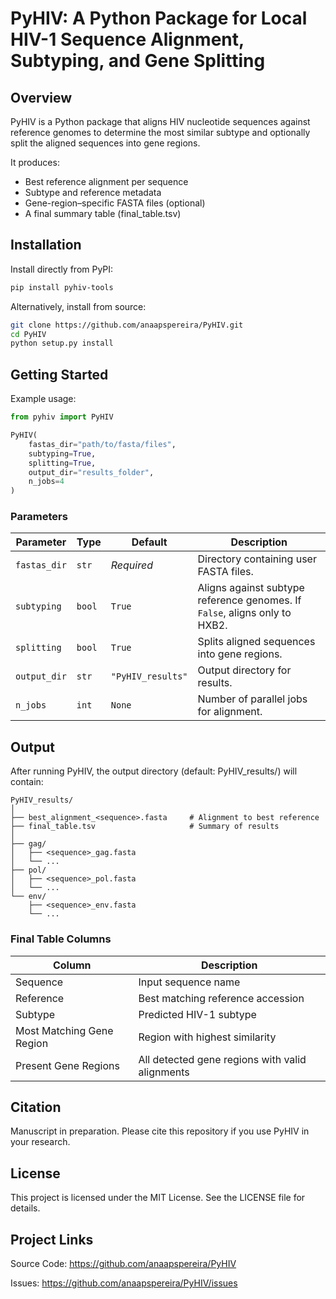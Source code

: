 # PyHIV: A Python Package for Local HIV-1 Sequence Alignment, Subtyping, and Gene Splitting


## Overview

PyHIV is a Python package that aligns HIV nucleotide sequences against reference genomes to determine the most similar subtype and optionally split the aligned sequences into gene regions.

It produces:
- Best reference alignment per sequence 
- Subtype and reference metadata 
- Gene-region–specific FASTA files (optional)
- A final summary table (final_table.tsv)

## Installation

Install directly from PyPI:

```bash
pip install pyhiv-tools
```


Alternatively, install from source:

```bash
git clone https://github.com/anaapspereira/PyHIV.git
cd PyHIV
python setup.py install
```

## Getting Started

Example usage:

```python
from pyhiv import PyHIV

PyHIV(
    fastas_dir="path/to/fasta/files",
    subtyping=True,
    splitting=True,
    output_dir="results_folder",
    n_jobs=4
)
```

### Parameters

| Parameter    | Type   | Default           | Description                                                                |
| ------------ | ------ | ----------------- | -------------------------------------------------------------------------- |
| `fastas_dir` | `str`  | *Required*        | Directory containing user FASTA files.                                     |
| `subtyping`  | `bool` | `True`            | Aligns against subtype reference genomes. If `False`, aligns only to HXB2. |
| `splitting`  | `bool` | `True`            | Splits aligned sequences into gene regions.                                |
| `output_dir` | `str`  | `"PyHIV_results"` | Output directory for results.                                              |
| `n_jobs`     | `int`  | `None`            | Number of parallel jobs for alignment.                                     |


## Output

After running PyHIV, the output directory (default: PyHIV_results/) will contain:

```
PyHIV_results/
│
├── best_alignment_<sequence>.fasta     # Alignment to best reference
├── final_table.tsv                     # Summary of results
│
├── gag/
│   ├── <sequence>_gag.fasta
│   └── ...
├── pol/
│   ├── <sequence>_pol.fasta
│   └── ...
└── env/
    ├── <sequence>_env.fasta
    └── ...
```

### Final Table Columns

| Column                    | Description                                     |
| ------------------------- | ----------------------------------------------- |
| Sequence                  | Input sequence name                             |
| Reference                 | Best matching reference accession               |
| Subtype                   | Predicted HIV-1 subtype                         |
| Most Matching Gene Region | Region with highest similarity                  |
| Present Gene Regions      | All detected gene regions with valid alignments |


## Citation

Manuscript in preparation. Please cite this repository if you use PyHIV in your research.

## License

This project is licensed under the MIT License. See the LICENSE file for details.

## Project Links

Source Code: https://github.com/anaapspereira/PyHIV

Issues: https://github.com/anaapspereira/PyHIV/issues
